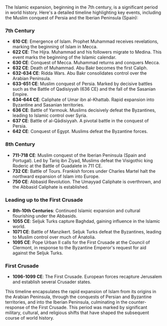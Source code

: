 The Islamic expansion, beginning in the 7th century, is a significant period in world history. Here's a detailed timeline highlighting key events, including the Muslim conquest of Persia and the Iberian Peninsula (Spain):

### 7th Century

- **610 CE**: Emergence of Islam. Prophet Muhammad receives revelations, marking the beginning of Islam in Mecca.
- **622 CE**: The Hijra. Muhammad and his followers migrate to Medina. This event marks the beginning of the Islamic calendar.
- **630 CE**: Conquest of Mecca. Muhammad returns and conquers Mecca.
- **632 CE**: Death of Muhammad. Abu Bakr becomes the first Caliph.
- **632-634 CE**: Ridda Wars. Abu Bakr consolidates control over the Arabian Peninsula.
- **633-651 CE**: Muslim conquest of Persia. Marked by decisive battles such as the Battle of Qadisiyyah (636 CE) and the fall of the Sasanian Empire.
- **634-644 CE**: Caliphate of Umar ibn al-Khattab. Rapid expansion into Byzantine and Sasanian territories.
- **636 CE**: Battle of Yarmouk. Muslims decisively defeat the Byzantines, leading to Islamic control over Syria.
- **637 CE**: Battle of al-Qādisiyyah. A pivotal battle in the conquest of Persia.
- **642 CE**: Conquest of Egypt. Muslims defeat the Byzantine forces.

### 8th Century

- **711-718 CE**: Muslim conquest of the Iberian Peninsula (Spain and Portugal). Led by Tariq ibn Ziyad, Muslims defeat the Visigothic king Roderic at the Battle of Guadalete in 711 CE.
- **732 CE**: Battle of Tours. Frankish forces under Charles Martel halt the northward expansion of Islam into Europe.
- **750 CE**: Abbasid Revolution. The Umayyad Caliphate is overthrown, and the Abbasid Caliphate is established.

### Leading up to the First Crusade

- **8th-10th Centuries**: Continued Islamic expansion and cultural flourishing under the Abbasids.
- **1055 CE**: Seljuk Turks capture Baghdad, gaining influence in the Islamic world.
- **1071 CE**: Battle of Manzikert. Seljuk Turks defeat the Byzantines, leading to Muslim control over much of Anatolia.
- **1095 CE**: Pope Urban II calls for the First Crusade at the Council of Clermont, in response to the Byzantine Emperor's request for aid against the Seljuk Turks.

### First Crusade

- **1096-1099 CE**: The First Crusade. European forces recapture Jerusalem and establish several Crusader states.

This timeline encapsulates the rapid expansion of Islam from its origins in the Arabian Peninsula, through the conquests of Persian and Byzantine territories, and into the Iberian Peninsula, culminating in the counter-response of the First Crusade. This period was marked by significant military, cultural, and religious shifts that have shaped the subsequent course of world history.
